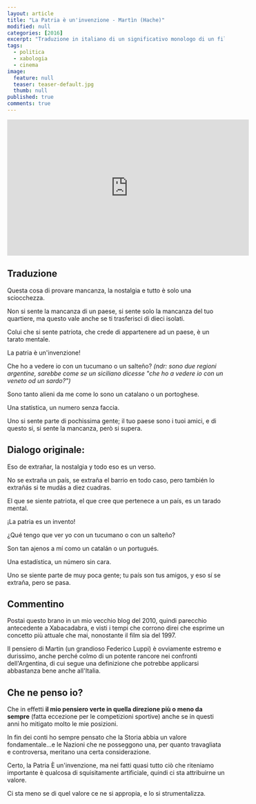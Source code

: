 ```yaml
---
layout: article
title: "La Patria è un'invenzione - Martìn (Hache)"
modified: null
categories: [2016]
excerpt: "Traduzione in italiano di un significativo monologo di un film argentino"
tags:
  - politica
  - xabologia
  - cinema
image: 
  feature: null
  teaser: teaser-default.jpg
  thumb: null
published: true
comments: true
---
```


<iframe width="560" height="315" src="https://www.youtube.com/embed/MmmscT2jUZk" frameborder="0" allowfullscreen></iframe>

## Traduzione

Questa cosa di provare mancanza, la nostalgia e tutto è solo una sciocchezza. 

Non si sente la mancanza di un paese, si sente solo la mancanza del tuo quartiere, ma questo vale anche se ti trasferisci di dieci isolati. 

Colui che si sente patriota, che crede di appartenere ad un paese, è un tarato mentale. 

La patria è un'invenzione! 

Che ho a vedere io con un tucumano o un salteño? _(ndr: sono due regioni argentine, sarebbe come se un siciliano dicesse "che ho a vedere io con un veneto od un sardo?")_ 

Sono tanto alieni da me come lo sono un catalano o un portoghese. 

Una statistica, un numero senza faccia. 

Uno si sente parte di pochissima gente; il tuo paese sono i tuoi amici, e di questo si, si sente la mancanza, però si supera.

## Dialogo originale:

Eso de extrañar, la nostalgia y todo eso es un verso. 

No se extraña un país, se extraña el barrio en todo caso, pero también lo extrañás si te mudás a diez cuadras. 

El que se siente patriota, el que cree que pertenece a un país, es un tarado mental. 

¡La patria es un invento! 

¿Qué tengo que ver yo con un tucumano o con un salteño? 

Son tan ajenos a mí como un catalán o un portugués. 

Una estadística, un número sin cara. 

Uno se siente parte de muy poca gente; tu país son tus amigos, y eso sí se extraña, pero se pasa.

## Commentino

Postai questo brano in un mio vecchio blog del 2010, quindi parecchio antecedente a Xabacadabra, e visti i tempi che corrono direi che esprime un concetto più attuale che mai, nonostante il film sia del 1997.

Il pensiero di Martin (un grandioso Federico Luppi) è ovviamente estremo e durissimo, anche perché colmo di un potente rancore nei confronti dell'Argentina, di cui segue una definizione che potrebbe applicarsi abbastanza bene anche all'Italia.

## Che ne penso io? 

Che in effetti **il mio pensiero verte in quella direzione più o meno da sempre** (fatta eccezione per le competizioni sportive) anche se in questi anni ho mitigato molto le mie posizioni.

In fin dei conti ho sempre pensato che la Storia abbia un valore fondamentale...e le Nazioni che ne posseggono una, per quanto travagliata e controversa, meritano una certa considerazione.

Certo, la Patria È un'invenzione, ma nei fatti quasi tutto ciò che riteniamo importante è qualcosa di squisitamente artificiale, quindi ci sta attribuirne un valore.

Ci sta meno se di quel valore ce ne si appropia, e lo si strumentalizza.